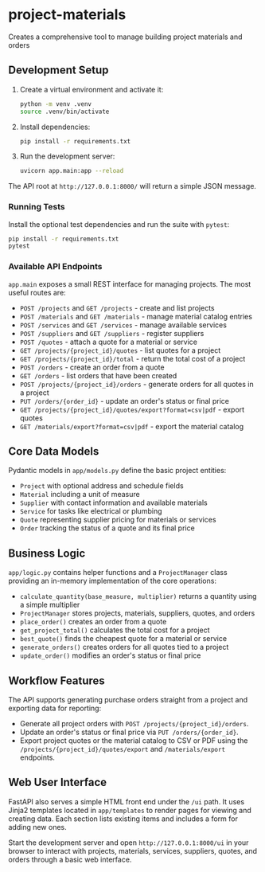 # project-materials
Creates a comprehensive tool to manage building project materials and orders

## Development Setup

1. Create a virtual environment and activate it:
   ```bash
   python -m venv .venv
   source .venv/bin/activate
   ```
2. Install dependencies:
   ```bash
   pip install -r requirements.txt
   ```
3. Run the development server:
   ```bash
   uvicorn app.main:app --reload
   ```

The API root at `http://127.0.0.1:8000/` will return a simple JSON message.

### Running Tests

Install the optional test dependencies and run the suite with `pytest`:

```bash
pip install -r requirements.txt
pytest
```

### Available API Endpoints

`app.main` exposes a small REST interface for managing projects. The most
useful routes are:

- `POST /projects` and `GET /projects` - create and list projects
- `POST /materials` and `GET /materials` - manage material catalog entries
- `POST /services` and `GET /services` - manage available services
- `POST /suppliers` and `GET /suppliers` - register suppliers
- `POST /quotes` - attach a quote for a material or service
- `GET /projects/{project_id}/quotes` - list quotes for a project
- `GET /projects/{project_id}/total` - return the total cost of a project
- `POST /orders` - create an order from a quote
- `GET /orders` - list orders that have been created
- `POST /projects/{project_id}/orders` - generate orders for all quotes in a project
- `PUT /orders/{order_id}` - update an order's status or final price
- `GET /projects/{project_id}/quotes/export?format=csv|pdf` - export quotes
- `GET /materials/export?format=csv|pdf` - export the material catalog

## Core Data Models

Pydantic models in `app/models.py` define the basic project entities:
- `Project` with optional address and schedule fields
- `Material` including a unit of measure
- `Supplier` with contact information and available materials
- `Service` for tasks like electrical or plumbing
- `Quote` representing supplier pricing for materials or services
- `Order` tracking the status of a quote and its final price


## Business Logic

`app/logic.py` contains helper functions and a `ProjectManager` class providing an in-memory
implementation of the core operations:

- `calculate_quantity(base_measure, multiplier)` returns a quantity using a simple multiplier
- `ProjectManager` stores projects, materials, suppliers, quotes, and orders
- `place_order()` creates an order from a quote
- `get_project_total()` calculates the total cost for a project
- `best_quote()` finds the cheapest quote for a material or service
- `generate_orders()` creates orders for all quotes tied to a project
- `update_order()` modifies an order's status or final price

## Workflow Features

The API supports generating purchase orders straight from a project and
exporting data for reporting:

- Generate all project orders with `POST /projects/{project_id}/orders`.
- Update an order's status or final price via `PUT /orders/{order_id}`.
- Export project quotes or the material catalog to CSV or PDF using the
  `/projects/{project_id}/quotes/export` and `/materials/export` endpoints.

## Web User Interface

FastAPI also serves a simple HTML front end under the `/ui` path. It uses Jinja2 templates located in `app/templates` to render pages for viewing and creating data. Each section lists existing items and includes a form for adding new ones.

Start the development server and open `http://127.0.0.1:8000/ui` in your browser to interact with projects, materials, services, suppliers, quotes, and orders through a basic web interface.


